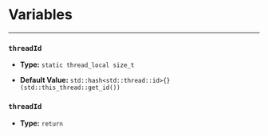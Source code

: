 
# Variables
---

### `threadId`

- **Type:** `static thread_local size_t`

- **Default Value:** `std::hash<std::thread::id>{}(std::this_thread::get_id())`



### `threadId`

- **Type:** `return`


